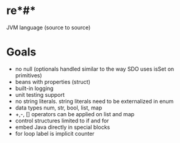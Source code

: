# re*#*
JVM language (source to source)

# Goals

* no null (optionals handled similar to the way SDO uses isSet on primitives)
* beans with properties (struct) 
* built-in logging
* unit testing support
* no string literals. string literals need to be externalized in enum
* data types num, str, bool, list, map
* +,-, [] operators can be applied on list and map
* control structures limited to if and for
* embed Java directly in special blocks
* for loop label is implicit counter
